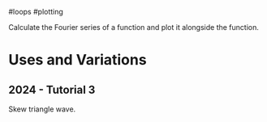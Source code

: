#loops #plotting

Calculate the Fourier series of a function and plot it alongside the function.

# Uses and Variations

## 2024 - Tutorial 3

Skew triangle wave.

